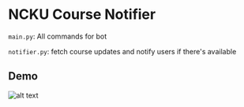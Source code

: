 # NCKU Course Notifier

`main.py`: All commands for bot

`notifier.py`:  fetch course updates and notify users if there's available

## Demo
![alt text](image.png)